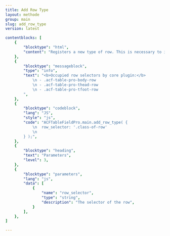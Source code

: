 ```yaml
---
title: Add Row Type
layout: methode
group: main
slug: add_row_type
version: latest

contentblocks: [
	{
		"blocktype": "html",
		"content": "Registers a new type of row. This is necessary to integrate these rows with functions such as sorting."
	},
	{
		"blocktype": "messageblock",
		"type": "info",
		"text": "<b>Occupied row selectors by core plugin:</b>
			\n - .acf-table-pro-body-row
			\n - .acf-table-pro-thead-row
			\n - .acf-table-pro-tfoot-row
		",
	},
	{
		"blocktype": "codeblock",
		"lang": "JS",
		"style": "js",
		"code": "ACFTableFieldPro.main.add_row_type( {
			\n	row_selector: '.class-of-row'
			\n
		} );",
	},
	{
		"blocktype": "heading",
		"text": "Parameters",
		"level": 3,
	},
	{
		"blocktype": "parameters",
		"lang": "js",
		"data": [
			{
				"name": "row_selector",
				"type": "string",
				"description": "The selector of the row",
			}
		],
	},
]

---
```

